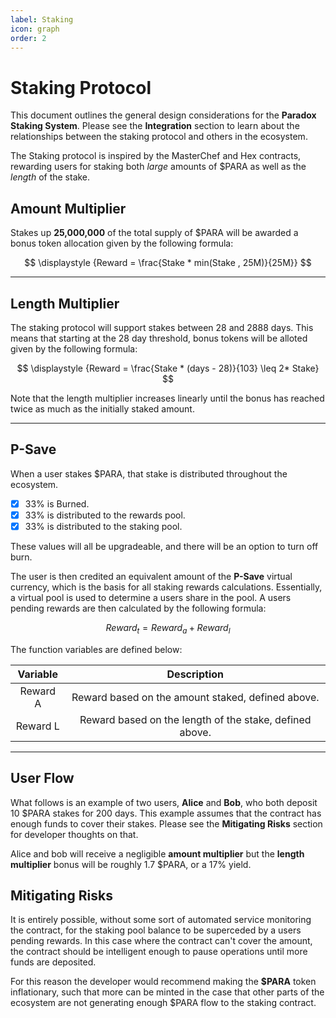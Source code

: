 ```yaml
---
label: Staking
icon: graph
order: 2
---
```


# Staking Protocol
This document outlines the general design considerations for the **Paradox Staking System**. Please see the **Integration** section to learn about the relationships between the staking protocol and others in the ecosystem.

The Staking protocol is inspired by the MasterChef and Hex contracts, rewarding users for staking both *large* amounts of $PARA as well as the *length* of the stake.

## Amount Multiplier
Stakes up **25,000,000** of the total supply of $PARA will be awarded a bonus token allocation given by the following formula:

$$
\displaystyle {Reward = \frac{Stake * min(Stake , 25M)}{25M}}
$$

---

## Length Multiplier

The staking protocol will support stakes between 28 and 2888 days. This means that starting at the 28 day threshold, bonus tokens will be alloted given by the following formula:

$$
\displaystyle {Reward = \frac{Stake * (days - 28)}{103} \leq 2* Stake}
$$

Note that the length multiplier increases linearly until the bonus has reached twice as much as the initially staked amount.

---

## P-Save
When a user stakes $PARA, that stake is distributed throughout the ecosystem.

- [x] 33% is Burned.
- [x] 33% is distributed to the rewards pool.
- [x] 33% is distributed to the staking pool.

These values will all be upgradeable, and there will be an option to turn off burn.

The user is then credited an equivalent amount of the **P-Save** virtual currency, which is the basis for all staking rewards calculations. Essentially, a virtual pool is used to determine a users share in the pool. A users pending rewards are then calculated by the following formula:

$$
\displaystyle {Reward_t = Reward_a + Reward_l}
$$

The function variables are defined below:

Variable   | Description
:---:   | :---:
Reward A | Reward based on the amount staked, defined above.
Reward L | Reward based on the length of the stake, defined above.

---

## User Flow 
What follows is an example of two users, **Alice** and **Bob**, who both deposit 10 $PARA stakes for 200 days. This example assumes that the contract has enough funds to cover their stakes. Please see the **Mitigating Risks** section for developer thoughts on that.

Alice and bob will receive a negligible **amount multiplier** but the **length multiplier** bonus will be roughly 1.7 $PARA, or a 17% yield.

## Mitigating Risks
It is entirely possible, without some sort of automated service monitoring the contract, for the staking pool balance to be superceded by a users pending rewards. In this case where the contract can't cover the amount, the contract should be intelligent enough to pause operations until more funds are deposited.

For this reason the developer would recommend making the **$PARA** token inflationary, such that more can be minted in the case that other parts of the ecosystem are not generating enough $PARA flow to the staking contract.

